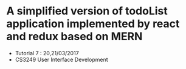 # A simplified version of todoList application implemented by react and redux based on MERN
 - Tutorial 7 : 20,21/03/2017
 - CS3249 User Interface Development
